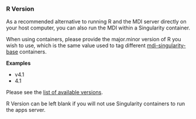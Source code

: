 ### R Version

As a recommended alternative to running R and the MDI server
directly on your host computer, you can also run the MDI
within a Singularity container.

When using containers, please provide the major.minor
version of R you wish to use, which is the same value
used to tag different 
[mdi-singularity-base](https://github.com/MiDataInt/mdi-singularity-base)
containers. 

**Examples**

- v4.1
- 4.1

Please see the 
[list of available versions](https://github.com/MiDataInt/mdi-singularity-base/pkgs/container/mdi-singularity-base).

R Version can be left blank if you will not use Singularity containers
to run the apps server.

